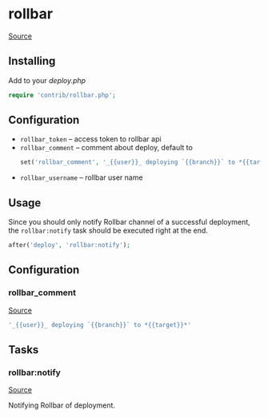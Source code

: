 <!-- DO NOT EDIT THIS FILE! -->
<!-- Instead edit contrib/rollbar.php -->
<!-- Then run bin/docgen -->

# rollbar

[Source](/contrib/rollbar.php)


## Installing

Add to your _deploy.php_

```php
require 'contrib/rollbar.php';
```

## Configuration

- `rollbar_token` – access token to rollbar api
- `rollbar_comment` – comment about deploy, default to
  ```php
  set('rollbar_comment', '_{{user}}_ deploying `{{branch}}` to *{{target}}*');
  ```
- `rollbar_username` – rollbar user name

## Usage

Since you should only notify Rollbar channel of a successful deployment, the `rollbar:notify` task should be executed right at the end.

```php
after('deploy', 'rollbar:notify');
```




## Configuration
### rollbar_comment
[Source](https://github.com/deployphp/deployer/blob/master/contrib/rollbar.php#L33)



```php title="Default value"
'_{{user}}_ deploying `{{branch}}` to *{{target}}*'
```



## Tasks

### rollbar:notify
[Source](https://github.com/deployphp/deployer/blob/master/contrib/rollbar.php#L36)

Notifying Rollbar of deployment.





